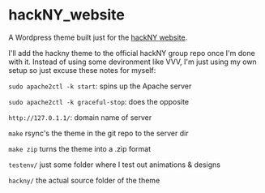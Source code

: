 # hackNY_website
A Wordpress theme built just for the [hackNY website](hackny.org).

I'll add the hackny theme to the official hackNY group repo once I'm done with it.
Instead of using some devironment like VVV, I'm just using my own setup so just excuse these notes for myself:

`sudo apache2ctl -k start`: spins up the Apache server

`sudo apache2ctl -k graceful-stop`: does the opposite

`http://127.0.1.1/`: domain name of server

`make` rsync's the theme in the git repo to the server dir

`make zip` turns the theme into a .zip format

`testenv/` just some folder where I test out animations & designs

`hackny/` the actual source folder of the theme
